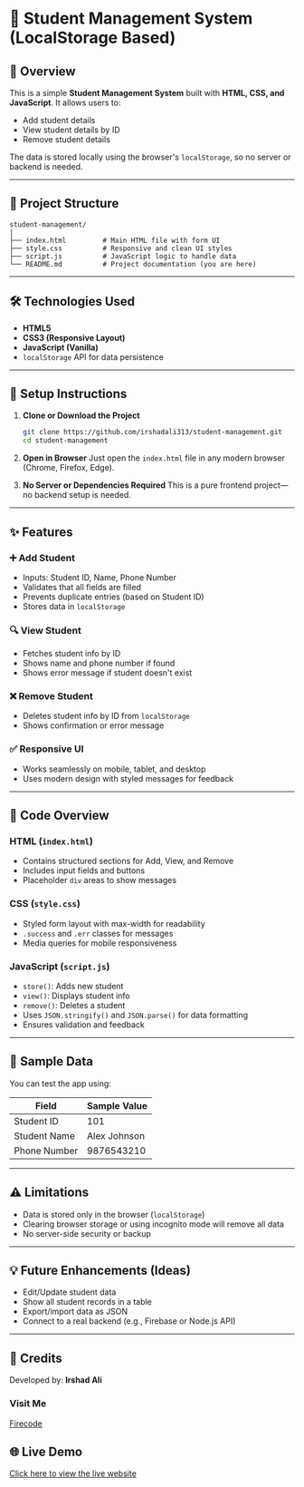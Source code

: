 # 📘 Student Management System (LocalStorage Based)

## 🔖 Overview
This is a simple **Student Management System** built with **HTML, CSS, and JavaScript**. It allows users to:
- Add student details
- View student details by ID
- Remove student details

The data is stored locally using the browser's `localStorage`, so no server or backend is needed.

---

## 📂 Project Structure

```
student-management/
│
├── index.html         # Main HTML file with form UI
├── style.css          # Responsive and clean UI styles
├── script.js          # JavaScript logic to handle data
└── README.md          # Project documentation (you are here)
```

---

## 🛠️ Technologies Used
- **HTML5**
- **CSS3 (Responsive Layout)**
- **JavaScript (Vanilla)**
- `localStorage` API for data persistence

---

## 🚀 Setup Instructions

1. **Clone or Download the Project**
   ```bash
   git clone https://github.com/irshadali313/student-management.git
   cd student-management
   ```

2. **Open in Browser**
   Just open the `index.html` file in any modern browser (Chrome, Firefox, Edge).

3. **No Server or Dependencies Required**
   This is a pure frontend project—no backend setup is needed.

---

## ✨ Features

### ➕ Add Student
- Inputs: Student ID, Name, Phone Number
- Validates that all fields are filled
- Prevents duplicate entries (based on Student ID)
- Stores data in `localStorage`

### 🔍 View Student
- Fetches student info by ID
- Shows name and phone number if found
- Shows error message if student doesn't exist

### ❌ Remove Student
- Deletes student info by ID from `localStorage`
- Shows confirmation or error message

### ✅ Responsive UI
- Works seamlessly on mobile, tablet, and desktop
- Uses modern design with styled messages for feedback

---

## 📜 Code Overview

### HTML (`index.html`)
- Contains structured sections for Add, View, and Remove
- Includes input fields and buttons
- Placeholder `div` areas to show messages

### CSS (`style.css`)
- Styled form layout with max-width for readability
- `.success` and `.err` classes for messages
- Media queries for mobile responsiveness

### JavaScript (`script.js`)
- `store()`: Adds new student
- `view()`: Displays student info
- `remove()`: Deletes a student
- Uses `JSON.stringify()` and `JSON.parse()` for data formatting
- Ensures validation and feedback

---

## 🧪 Sample Data

You can test the app using:

| Field        | Sample Value      |
|--------------|------------------|
| Student ID   | 101              |
| Student Name | Alex Johnson     |
| Phone Number | 9876543210       |

---

## ⚠️ Limitations
- Data is stored only in the browser (`localStorage`)
- Clearing browser storage or using incognito mode will remove all data
- No server-side security or backup

---

## 💡 Future Enhancements (Ideas)
- Edit/Update student data
- Show all student records in a table
- Export/import data as JSON
- Connect to a real backend (e.g., Firebase or Node.js API)

---

## 🙌 Credits

Developed by: **Irshad Ali** 

### Visit Me

[Firecode](https://firecode.ezyro.com)

## 🌐 Live Demo

[Click here to view the live website](https://irshadali313.github.io/student-management/)

 

